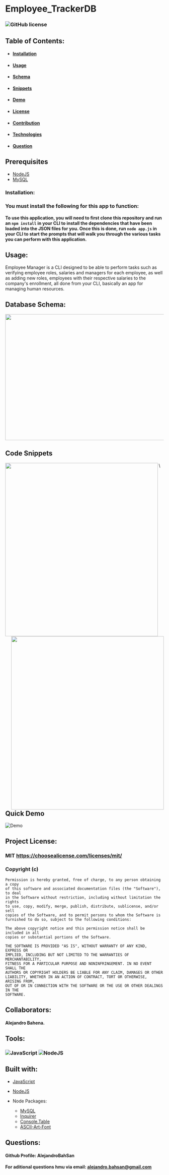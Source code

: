 # Employee_TrackerDB
 ### ![GitHub license](https://img.shields.io/github/license/Naereen/StrapDown.js.svg)
  ## Table of Contents:
  - #### [Installation](#prerequisites)
  - #### [Usage](#usage)
  - #### [Schema](#database-schema)
  - #### [Snippets](#code-snippets)
  - #### [Demo](#quick-demo)
  - #### [License](#project-license)
  - #### [Contribution](#collaborators)
  - #### [Technologies](#tools)
  - #### [Question](#questions)

 ## Prerequisites
 * [NodeJS](https://nodejs.org/)
 * [MySQL](https://dev.mysql.com/downloads/mysql/)
  
  ### Installation:
  ### You must install the following for this app to function:
  #### To use this application, you will need to first clone this repository and run an `npm install` in your CLI to install the dependencies that have been loaded   into the JSON files for you. Once this is done, run `node app.js` in your CLI to start the prompts that will walk you through the various tasks you can perform with this application.
  
## Usage:
Employee Manager is a CLI designed to be able to perform tasks such as verifying employee roles, salaries and managers for each employee, as well as adding new     roles, employees with their respective salaries to the company's enrollment, all done from your CLI, basically an app for managing human resources.

  ## Database Schema:
<a href="https://github.com/AlejandroBahSan/AlejandroBahSan">
  <img align="center" src="https://github.com/AlejandroBahSan/Employee-TrackerDB/blob/master/Assets/db-reverseEng.jpg"  width="800" 
     height="400"/>
</a>

## Code Snippets
<a href="https://github.com/AlejandroBahSan/Employee-TrackerDB/blob/master/Assets/code-snapshot.png">
  <img align="left" src="https://github.com/AlejandroBahSan/Employee-TrackerDB/blob/master/Assets/code-snapshot.png"  width="485" 
     height="550"/>
</a>
<a href="https://github.com/AlejandroBahSan/Employee-TrackerDB/blob/master/Assets/code-snapshot2.png">
  <img align="right" src="https://github.com/AlejandroBahSan/Employee-TrackerDB/blob/master/Assets/code-snapshot2.png"  width="485" 
     height="550"/>
</a>\

 ## Quick Demo
 ![Demo](https://github.com/AlejandroBahSan/Employee-TrackerDB/blob/master/Assets/EmployeeTrackerDemoV.gif)
 
  ## Project License:
  ### MIT https://choosealicense.com/licenses/mit/
  ### Copyright (c) <year> <copyright holders>

    Permission is hereby granted, free of charge, to any person obtaining a copy
    of this software and associated documentation files (the "Software"), to deal
    in the Software without restriction, including without limitation the rights
    to use, copy, modify, merge, publish, distribute, sublicense, and/or sell
    copies of the Software, and to permit persons to whom the Software is
    furnished to do so, subject to the following conditions:
    
    The above copyright notice and this permission notice shall be included in all
    copies or substantial portions of the Software.
    
    THE SOFTWARE IS PROVIDED "AS IS", WITHOUT WARRANTY OF ANY KIND, EXPRESS OR
    IMPLIED, INCLUDING BUT NOT LIMITED TO THE WARRANTIES OF MERCHANTABILITY,
    FITNESS FOR A PARTICULAR PURPOSE AND NONINFRINGEMENT. IN NO EVENT SHALL THE
    AUTHORS OR COPYRIGHT HOLDERS BE LIABLE FOR ANY CLAIM, DAMAGES OR OTHER
    LIABILITY, WHETHER IN AN ACTION OF CONTRACT, TORT OR OTHERWISE, ARISING FROM,
    OUT OF OR IN CONNECTION WITH THE SOFTWARE OR THE USE OR OTHER DEALINGS IN THE
    SOFTWARE.
    
  ## Collaborators:
  #### Alejandro Bahena.
  ## Tools:
  ### ![JavaScript](https://img.shields.io/badge/javascript-%23323330.svg?style=for-the-badge&logo=javascript&logoColor=%23F7DF1E) ![NodeJS](https://img.shields.io/badge/node.js-6DA55F?style=for-the-badge&logo=node.js&logoColor=white)
 ## Built with:
* [JavaScript](https://developer.mozilla.org/en-US/docs/Web/JavaScript)
* [NodeJS](https://nodejs.org/)
 
 * Node Packages:
    * [MySQL](https://www.npmjs.com/package/mysql)
    * [Inquirer](https://www.npmjs.com/package/inquirer)
    * [Console.Table](https://www.npmjs.com/package/console.table)
    * [ASCII-Art-Font](https://www.npmjs.com/package/ascii-art-font)
 
  ## Questions:
  #### Github Profile: AlejandroBahSan
  #### For aditional questions hmu via email: alejandro.bahsan@gmail.com
